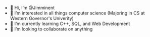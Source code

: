 - 👋 Hi, I’m @Jimminent
- 👀 I’m interested in all things computer science (Majoring in CS at Western Governor's Univerity)
- 🌱 I’m currently learning C++, SQL, and Web Development
- 💞️ I’m looking to collaborate on anything

<!---
Jimminent/Jimminent is a ✨ special ✨ repository because its `README.md` (this file) appears on your GitHub profile.
You can click the Preview link to take a look at your changes.
--->
